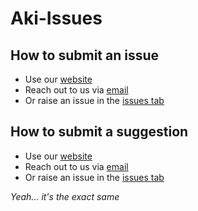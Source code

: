 # Aki-Issues

## How to submit an issue
- Use our [website](https://aki.sparkplug.page)  
- Reach out to us via [email](mailto:akidev@sparkplug.page)  
- Or raise an issue in the [issues tab](https://github.com/Sparkplug-Services/Aki-Issues/issues)  

## How to submit a suggestion
- Use our [website](https://aki.sparkplug.page)  
- Reach out to us via [email](mailto:akidev@sparkplug.page)  
- Or raise an issue in the [issues tab](https://github.com/Sparkplug-Services/Aki-Issues/issues)  

*Yeah... it's the exact same*  
